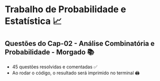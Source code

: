 # Trabalho de Probabilidade e Estatística 📈
## Questões do Cap-02 - Análise Combinatória e Probabilidade - Morgado 📚
  - 45 questões resolvidas e comentadas ✅
  - Ao rodar o código, o resultado será imprimido no terminal 🖨️
